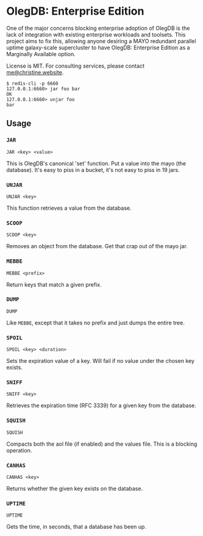 OlegDB: Enterprise Edition
==========================

One of the major concerns blocking enterprise adoption of OlegDB is the lack of
integration with existing enterprise workloads and toolsets. This project aims
to fix this, allowing anyone desiring a MAYO redundant parallel uptime galaxy-scale
supercluster to have OlegDB: Enterprise Edition as a Marginally Available option.

License is MIT. For consulting services, please contact me@christine.website.

```console
$ redis-cli -p 6660
127.0.0.1:6660> jar foo bar
OK
127.0.0.1:6660> unjar foo
bar
```

Usage
-----

### `JAR`

```
JAR <key> <value>
```

This is OlegDB's canonical 'set' function. Put a value into the mayo (the database). It's easy to piss in a bucket, it's not easy to piss in 19 jars.

### `UNJAR`

```
UNJAR <key>
```

This function retrieves a value from the database.

### `SCOOP`

```
SCOOP <key>
```

Removes an object from the database. Get that crap out of the mayo jar.

### `MEBBE`

```
MEBBE <prefix>
```

Return keys that match a given prefix.

### `DUMP`

```
DUMP
```

Like `MEBBE`, except that it takes no prefix and just dumps the entire tree.

### `SPOIL`

```
SPOIL <key> <duration>
```

Sets the expiration value of a key. Will fail if no value under the chosen key exists.

### `SNIFF`

```
SNIFF <key>
```

Retrieves the expiration time (RFC 3339) for a given key from the database.

### `SQUISH`

```
SQUISH
```

Compacts both the aol file (if enabled) and the values file. This is a blocking operation.

### `CANHAS`

```
CANHAS <key>
```

Returns whether the given key exists on the database.

### `UPTIME`

```
UPTIME
```

Gets the time, in seconds, that a database has been up.
